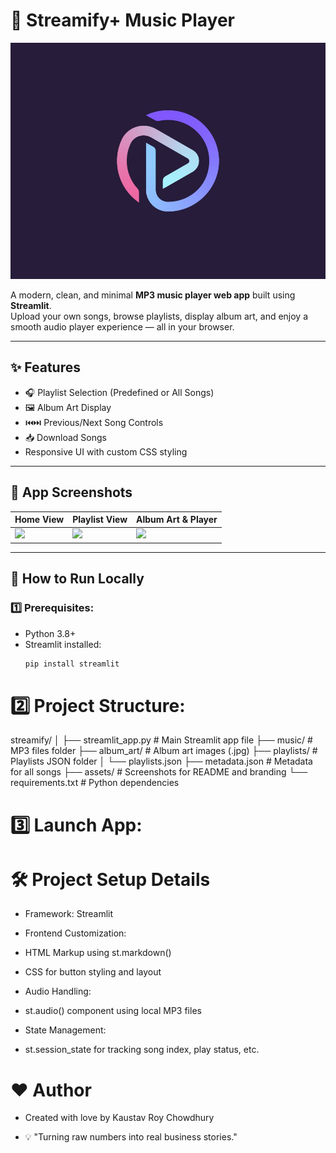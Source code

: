 # 🎵 Streamify+ Music Player

![Streamify Logo](streamify-logo.jpg)


A modern, clean, and minimal **MP3 music player web app** built using **Streamlit**.  
Upload your own songs, browse playlists, display album art, and enjoy a smooth audio player experience — all in your browser.

---

## ✨ Features

- 🎧 Playlist Selection (Predefined or All Songs)
- 🖼️ Album Art Display
- ⏮️⏭️ Previous/Next Song Controls
- 📥 Download Songs
- Responsive UI with custom CSS styling

---

## 📸 App Screenshots

| Home View                       | Playlist View                      | Album Art & Player                |
|---------------------------------|------------------------------------|-----------------------------------|
| ![](assets/screenshot-1.png)    | ![](assets/screenshot-2.png)       | ![](assets/screenshot-3.png)      |

---

## 🚀 How to Run Locally

### 1️⃣ Prerequisites:
- Python 3.8+
- Streamlit installed:  
  ```bash
  pip install streamlit

# 2️⃣ Project Structure:

streamify/
│
├── streamlit_app.py      # Main Streamlit app file
├── music/                # MP3 files folder
├── album_art/            # Album art images (.jpg)
├── playlists/            # Playlists JSON folder
│   └── playlists.json
├── metadata.json         # Metadata for all songs
├── assets/               # Screenshots for README and branding
└── requirements.txt      # Python dependencies

# 3️⃣ Launch App:


# 🛠️ Project Setup Details

- Framework: Streamlit

- Frontend Customization:

- HTML Markup using st.markdown()

- CSS for button styling and layout

- Audio Handling:

- st.audio() component using local MP3 files

- State Management:

- st.session_state for tracking song index, play status, etc.

# ❤️ Author
- Created with love by Kaustav Roy Chowdhury

- 💡 "Turning raw numbers into real business stories."



